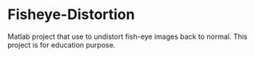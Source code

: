 # Fisheye-Distortion
 Matlab project that use to undistort fish-eye images back to normal. This project is for education purpose.
